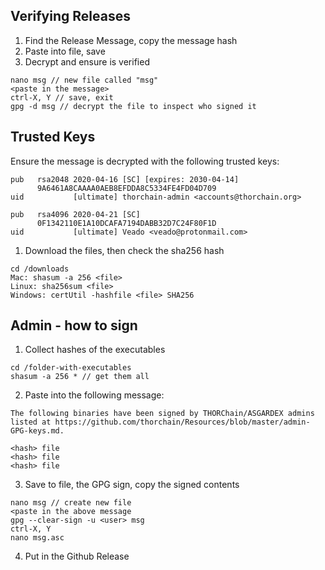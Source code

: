 ## Verifying Releases

1) Find the Release Message, copy the message hash
2) Paste into file, save
3) Decrypt and ensure is verified

```
nano msg // new file called "msg"
<paste in the message>
ctrl-X, Y // save, exit
gpg -d msg // decrypt the file to inspect who signed it
```
## Trusted Keys

Ensure the message is decrypted with the following trusted keys:

```
pub   rsa2048 2020-04-16 [SC] [expires: 2030-04-14]
      9A6461A8CAAAA0AEB8EFDDA8C5334FE4FD04D709
uid           [ultimate] thorchain-admin <accounts@thorchain.org>
```
```
pub   rsa4096 2020-04-21 [SC]
      0F1342110E1A10DCAFA7194DABB32D7C24F80F1D
uid           [ultimate] Veado <veado@protonmail.com>
```

1) Download the files, then check the sha256 hash

```
cd /downloads
Mac: shasum -a 256 <file>
Linux: sha256sum <file>
Windows: certUtil -hashfile <file> SHA256
```

## Admin - how to sign

1) Collect hashes of the executables

```
cd /folder-with-executables
shasum -a 256 * // get them all
```

2) Paste into the following message:

```
The following binaries have been signed by THORChain/ASGARDEX admins listed at https://github.com/thorchain/Resources/blob/master/admin-GPG-keys.md.

<hash> file
<hash> file
<hash> file
```

3) Save to file, the GPG sign, copy the signed contents

```
nano msg // create new file
<paste in the above message
gpg --clear-sign -u <user> msg
ctrl-X, Y
nano msg.asc
```

4) Put in the Github Release

